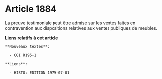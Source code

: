 # Article 1884

La preuve testimoniale peut être admise sur les ventes faites en contravention aux dispositions relatives aux ventes
publiques de meubles.

**Liens relatifs à cet article**

	**Nouveaux textes**:

	  - CGI R195-1

	**Liens**:

	  - HISTO: EDITION 1979-07-01

